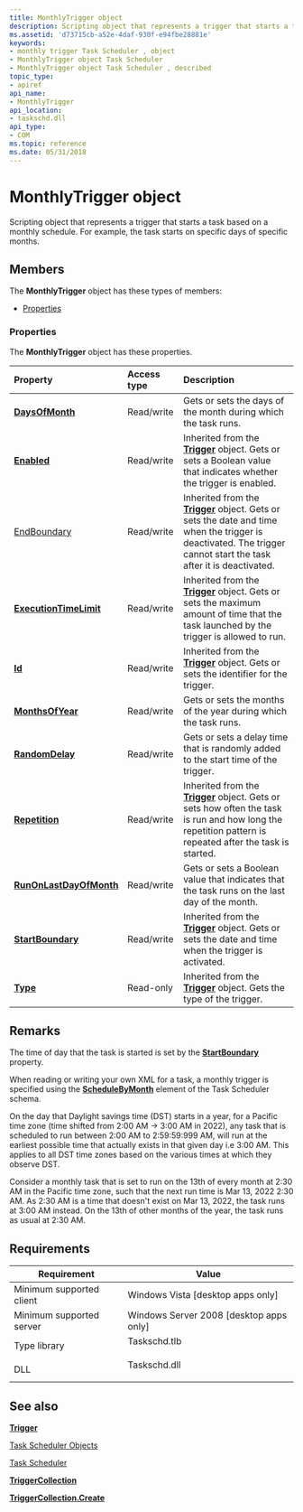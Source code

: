 ```yaml
---
title: MonthlyTrigger object
description: Scripting object that represents a trigger that starts a task based on a monthly schedule.
ms.assetid: 'd73715cb-a52e-4daf-930f-e94fbe28881e'
keywords:
- monthly trigger Task Scheduler , object
- MonthlyTrigger object Task Scheduler
- MonthlyTrigger object Task Scheduler , described
topic_type:
- apiref
api_name:
- MonthlyTrigger
api_location:
- taskschd.dll
api_type:
- COM
ms.topic: reference
ms.date: 05/31/2018
---
```


# MonthlyTrigger object

Scripting object that represents a trigger that starts a task based on a monthly schedule. For example, the task starts on specific days of specific months.

## Members

The **MonthlyTrigger** object has these types of members:

-   [Properties](#properties)

### Properties

The **MonthlyTrigger** object has these properties.



| Property                                                                     | Access type           | Description                                                                                                                                                                                 |
|:-----------------------------------------------------------------------------|:----------------------|:--------------------------------------------------------------------------------------------------------------------------------------------------------------------------------------------|
| [**DaysOfMonth**](monthlytrigger-daysofmonth.md)<br/>                 | Read/write<br/> | Gets or sets the days of the month during which the task runs.<br/>                                                                                                                   |
| [**Enabled**](trigger-enabled.md)<br/>                                | Read/write<br/> | Inherited from the [**Trigger**](trigger.md) object. Gets or sets a Boolean value that indicates whether the trigger is enabled.<br/>                                                |
| [EndBoundary](trigger-endboundary.md)<br/>                            | Read/write<br/> | Inherited from the [**Trigger**](trigger.md) object. Gets or sets the date and time when the trigger is deactivated. The trigger cannot start the task after it is deactivated.<br/> |
| [**ExecutionTimeLimit**](trigger-executiontimelimit.md)<br/>          | Read/write<br/> | Inherited from the [**Trigger**](trigger.md) object. Gets or sets the maximum amount of time that the task launched by the trigger is allowed to run.<br/>                           |
| [**Id**](/windows/desktop/api/taskschd/nf-taskschd-itrigger-get_id)<br/>                                         | Read/write<br/> | Inherited from the [**Trigger**](trigger.md) object. Gets or sets the identifier for the trigger.<br/>                                                                               |
| [**MonthsOfYear**](monthlytrigger-monthsofyear.md)<br/>               | Read/write<br/> | Gets or sets the months of the year during which the task runs.<br/>                                                                                                                  |
| [**RandomDelay**](monthlytrigger-randomdelay.md)<br/>                 | Read/write<br/> | Gets or sets a delay time that is randomly added to the start time of the trigger.<br/>                                                                                               |
| [**Repetition**](trigger-repetition.md)<br/>                          | Read/write<br/> | Inherited from the [**Trigger**](trigger.md) object. Gets or sets how often the task is run and how long the repetition pattern is repeated after the task is started.<br/>          |
| [**RunOnLastDayOfMonth**](monthlytrigger-runonlastdayofmonth.md)<br/> | Read/write<br/> | Gets or sets a Boolean value that indicates that the task runs on the last day of the month.<br/>                                                                                     |
| [**StartBoundary**](trigger-startboundary.md)<br/>                    | Read/write<br/> | Inherited from the [**Trigger**](trigger.md) object. Gets or sets the date and time when the trigger is activated.<br/>                                                              |
| [**Type**](/windows/desktop/api/taskschd/nf-taskschd-itrigger-get_type)<br/>                                     | Read-only<br/>  | Inherited from the [**Trigger**](trigger.md) object. Gets the type of the trigger.<br/>                                                                                              |



 

## Remarks

The time of day that the task is started is set by the [**StartBoundary**](trigger-startboundary.md) property.

When reading or writing your own XML for a task, a monthly trigger is specified using the [**ScheduleByMonth**](taskschedulerschema-schedulebymonth-calendartriggertype-element.md) element of the Task Scheduler schema.

On the day that Daylight savings time (DST) starts in a year, for a Pacific time zone (time shifted from 2:00 AM -> 3:00 AM in 2022), any task that is scheduled to run between 2:00 AM to 2:59:59:999 AM, will run at the earliest possible time that actually exists in that given day i.e 3:00 AM. This applies to all DST time zones based on the various times at which they observe DST.

Consider a monthly task that is set to run on the 13th of every month at 2:30 AM in the Pacific time zone, such that the next run time is Mar 13, 2022 2:30 AM. As 2:30 AM is a time that doesn't exist on Mar 13, 2022, the task runs at 3:00 AM instead. On the 13th of other months of the year, the task runs as usual at 2:30 AM.

## Requirements



| Requirement | Value |
|-------------------------------------|-----------------------------------------------------------------------------------------|
| Minimum supported client<br/> | Windows Vista \[desktop apps only\]<br/>                                          |
| Minimum supported server<br/> | Windows Server 2008 \[desktop apps only\]<br/>                                    |
| Type library<br/>             | <dl> <dt>Taskschd.tlb</dt> </dl> |
| DLL<br/>                      | <dl> <dt>Taskschd.dll</dt> </dl> |



## See also

<dl> <dt>

[**Trigger**](trigger.md)
</dt> <dt>

[Task Scheduler Objects](task-scheduler-objects.md)
</dt> <dt>

[Task Scheduler](task-scheduler-start-page.md)
</dt> <dt>

[**TriggerCollection**](triggercollection.md)
</dt> <dt>

[**TriggerCollection.Create**](triggercollection-create.md)
</dt> </dl>

 

 





